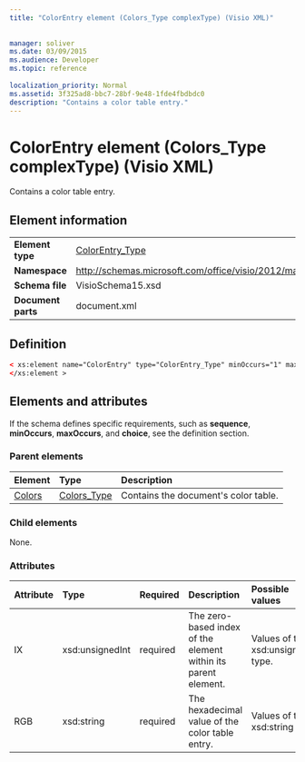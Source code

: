 ```yaml
---
title: "ColorEntry element (Colors_Type complexType) (Visio XML)"
 
 
manager: soliver
ms.date: 03/09/2015
ms.audience: Developer
ms.topic: reference
 
localization_priority: Normal
ms.assetid: 3f325ad8-bbc7-28bf-9e48-1fde4fbdbdc0
description: "Contains a color table entry."
---
```


# ColorEntry element (Colors_Type complexType) (Visio XML)

Contains a color table entry.
  
## Element information

|||
|:-----|:-----|
|**Element type** <br/> |[ColorEntry_Type](colorentry_type-complextypevisio-xml.md) <br/> |
|**Namespace** <br/> |http://schemas.microsoft.com/office/visio/2012/main  <br/> |
|**Schema file** <br/> |VisioSchema15.xsd  <br/> |
|**Document parts** <br/> |document.xml  <br/> |
   
## Definition

```XML
< xs:element name="ColorEntry" type="ColorEntry_Type" minOccurs="1" maxOccurs="unbounded" >
</xs:element >
```

## Elements and attributes

If the schema defines specific requirements, such as **sequence**, **minOccurs**, **maxOccurs**, and **choice**, see the definition section. 
  
### Parent elements

|**Element**|**Type**|**Description**|
|:-----|:-----|:-----|
|[Colors](colors-element-visiodocument_type-complextypevisio-xml.md) <br/> |[Colors_Type](colors_type-complextypevisio-xml.md) <br/> |Contains the document's color table.  <br/> |
   
### Child elements

None.
  
### Attributes

|**Attribute**|**Type**|**Required**|**Description**|**Possible values**|
|:-----|:-----|:-----|:-----|:-----|
|IX  <br/> |xsd:unsignedInt  <br/> |required  <br/> |The zero-based index of the element within its parent element.  <br/> |Values of the xsd:unsignedInt type.  <br/> |
|RGB  <br/> |xsd:string  <br/> |required  <br/> |The hexadecimal value of the color table entry.  <br/> |Values of the xsd:string type.  <br/> |
   

